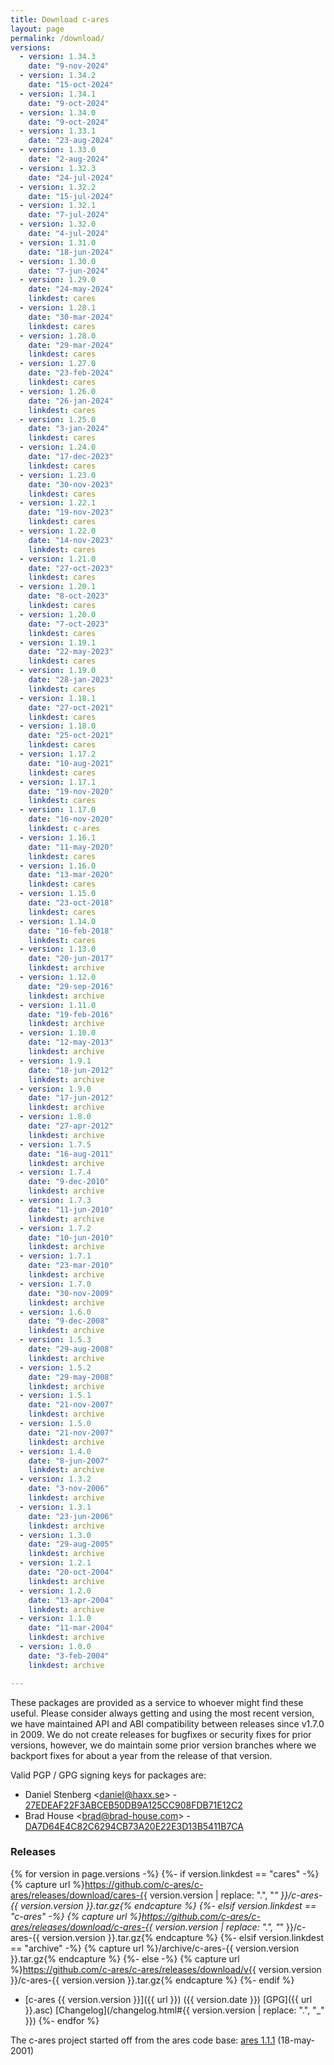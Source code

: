 ```yaml
---
title: Download c-ares
layout: page
permalink: /download/
versions:
  - version: 1.34.3
    date: "9-nov-2024"
  - version: 1.34.2
    date: "15-oct-2024"
  - version: 1.34.1
    date: "9-oct-2024"
  - version: 1.34.0
    date: "9-oct-2024"
  - version: 1.33.1
    date: "23-aug-2024"
  - version: 1.33.0
    date: "2-aug-2024"
  - version: 1.32.3
    date: "24-jul-2024"
  - version: 1.32.2
    date: "15-jul-2024"
  - version: 1.32.1
    date: "7-jul-2024"
  - version: 1.32.0
    date: "4-jul-2024"
  - version: 1.31.0
    date: "18-jun-2024"
  - version: 1.30.0
    date: "7-jun-2024"
  - version: 1.29.0
    date: "24-may-2024"
    linkdest: cares
  - version: 1.28.1
    date: "30-mar-2024"
    linkdest: cares
  - version: 1.28.0
    date: "29-mar-2024"
    linkdest: cares
  - version: 1.27.0
    date: "23-feb-2024"
    linkdest: cares
  - version: 1.26.0
    date: "26-jan-2024"
    linkdest: cares
  - version: 1.25.0
    date: "3-jan-2024"
    linkdest: cares
  - version: 1.24.0
    date: "17-dec-2023"
    linkdest: cares
  - version: 1.23.0
    date: "30-nov-2023"
    linkdest: cares
  - version: 1.22.1
    date: "19-nov-2023"
    linkdest: cares
  - version: 1.22.0
    date: "14-nov-2023"
    linkdest: cares
  - version: 1.21.0
    date: "27-oct-2023"
    linkdest: cares
  - version: 1.20.1
    date: "8-oct-2023"
    linkdest: cares
  - version: 1.20.0
    date: "7-oct-2023"
    linkdest: cares
  - version: 1.19.1
    date: "22-may-2023"
    linkdest: cares
  - version: 1.19.0
    date: "28-jan-2023"
    linkdest: cares
  - version: 1.18.1
    date: "27-oct-2021"
    linkdest: cares
  - version: 1.18.0
    date: "25-oct-2021"
    linkdest: cares
  - version: 1.17.2
    date: "10-aug-2021"
    linkdest: cares
  - version: 1.17.1
    date: "19-nov-2020"
    linkdest: cares
  - version: 1.17.0
    date: "16-nov-2020"
    linkdest: c-ares
  - version: 1.16.1
    date: "11-may-2020"
    linkdest: cares
  - version: 1.16.0
    date: "13-mar-2020"
    linkdest: cares
  - version: 1.15.0
    date: "23-oct-2018"
    linkdest: cares
  - version: 1.14.0
    date: "16-feb-2018"
    linkdest: cares
  - version: 1.13.0
    date: "20-jun-2017"
    linkdest: archive
  - version: 1.12.0
    date: "29-sep-2016"
    linkdest: archive
  - version: 1.11.0
    date: "19-feb-2016"
    linkdest: archive
  - version: 1.10.0
    date: "12-may-2013"
    linkdest: archive
  - version: 1.9.1
    date: "18-jun-2012"
    linkdest: archive
  - version: 1.9.0
    date: "17-jun-2012"
    linkdest: archive
  - version: 1.8.0
    date: "27-apr-2012"
    linkdest: archive
  - version: 1.7.5
    date: "16-aug-2011"
    linkdest: archive
  - version: 1.7.4
    date: "9-dec-2010"
    linkdest: archive
  - version: 1.7.3
    date: "11-jun-2010"
    linkdest: archive
  - version: 1.7.2
    date: "10-jun-2010"
    linkdest: archive
  - version: 1.7.1
    date: "23-mar-2010"
    linkdest: archive
  - version: 1.7.0
    date: "30-nov-2009"
    linkdest: archive
  - version: 1.6.0
    date: "9-dec-2008"
    linkdest: archive
  - version: 1.5.3
    date: "29-aug-2008"
    linkdest: archive
  - version: 1.5.2
    date: "29-may-2008"
    linkdest: archive
  - version: 1.5.1
    date: "21-nov-2007"
    linkdest: archive
  - version: 1.5.0
    date: "21-nov-2007"
    linkdest: archive
  - version: 1.4.0
    date: "8-jun-2007"
    linkdest: archive
  - version: 1.3.2
    date: "3-nov-2006"
    linkdest: archive
  - version: 1.3.1
    date: "23-jun-2006"
    linkdest: archive
  - version: 1.3.0
    date: "29-aug-2005"
    linkdest: archive
  - version: 1.2.1
    date: "20-oct-2004"
    linkdest: archive
  - version: 1.2.0
    date: "13-apr-2004"
    linkdest: archive
  - version: 1.1.0
    date: "11-mar-2004"
    linkdest: archive
  - version: 1.0.0
    date: "3-feb-2004"
    linkdest: archive

---
```


These packages are provided as a service to whoever might find these useful. Please consider always getting and using the most recent version, we have maintained API and ABI compatibility between releases since v1.7.0 in 2009. We do not create releases for bugfixes or security fixes for prior versions, however, we do maintain some prior version branches where we backport fixes for about a year from the release of that version.

Valid PGP / GPG signing keys for packages are:

 - Daniel Stenberg &lt;daniel@haxx.se&gt; - [27EDEAF22F3ABCEB50DB9A125CC908FDB71E12C2](https://keyserver.ubuntu.com/pks/lookup?op=get&search=0x27edeaf22f3abceb50db9a125cc908fdb71e12c2)
 - Brad House &lt;brad@brad-house.com&gt; - [DA7D64E4C82C6294CB73A20E22E3D13B5411B7CA](https://keyserver.ubuntu.com/pks/lookup?op=get&search=0xda7d64e4c82c6294cb73a20e22e3d13b5411b7ca)

### Releases

{% for version in page.versions -%}
  {%- if version.linkdest == "cares" -%}
    {% capture url %}https://github.com/c-ares/c-ares/releases/download/cares-{{ version.version | replace: ".", "_" }}/c-ares-{{ version.version }}.tar.gz{% endcapture %}
  {%- elsif version.linkdest == "c-ares" -%}
    {% capture url %}https://github.com/c-ares/c-ares/releases/download/c-ares-{{ version.version | replace: ".", "_" }}/c-ares-{{ version.version }}.tar.gz{% endcapture %}
  {%- elsif version.linkdest == "archive" -%}
    {% capture url %}/archive/c-ares-{{ version.version }}.tar.gz{% endcapture %}
  {%- else -%}
    {% capture url %}https://github.com/c-ares/c-ares/releases/download/v{{ version.version }}/c-ares-{{ version.version }}.tar.gz{% endcapture %}
  {%- endif %}
- [c-ares {{ version.version }}]({{ url }}) ({{ version.date }}) [GPG]({{ url }}.asc) [Changelog](/changelog.html#{{ version.version | replace: ".", "_" }})
{%- endfor %}


The c-ares project started off from the ares code base: <a href="/archive/ares-1.1.1.tar.gz">ares 1.1.1</a> (18-may-2001)
